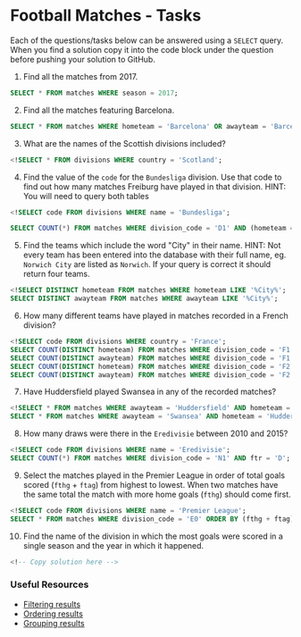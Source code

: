 # Football Matches - Tasks

Each of the questions/tasks below can be answered using a `SELECT` query. When you find a solution copy it into the code block under the question before pushing your solution to GitHub.

1) Find all the matches from 2017.

```sql
SELECT * FROM matches WHERE season = 2017; 
```

2) Find all the matches featuring Barcelona.

```sql
SELECT * FROM matches WHERE hometeam = 'Barcelona' OR awayteam = 'Barcelona';
```

3) What are the names of the Scottish divisions included?

```sql
<!SELECT * FROM divisions WHERE country = 'Scotland';
```

4) Find the value of the `code` for the `Bundesliga` division. Use that code to find out how many matches Freiburg have played in that division. HINT: You will need to query both tables

```sql
<!SELECT code FROM divisions WHERE name = 'Bundesliga';

SELECT COUNT(*) FROM matches WHERE division_code = 'D1' AND (hometeam = 'Freiburg' OR awayteam = 'Freiburg');
```

5)  Find the teams which include the word "City" in their name. HINT: Not every team has been entered into the database with their full name, eg. `Norwich City` are listed as `Norwich`. If your query is correct it should return four teams.

```sql
<!SELECT DISTINCT hometeam FROM matches WHERE hometeam LIKE '%City%';
SELECT DISTINCT awayteam FROM matches WHERE awayteam LIKE '%City%';
```

6) How many different teams have played in matches recorded in a French division?

```sql
<!SELECT code FROM divisions WHERE country = 'France';
SELECT COUNT(DISTINCT hometeam) FROM matches WHERE division_code = 'F1';
SELECT COUNT(DISTINCT awayteam) FROM matches WHERE division_code = 'F1';
SELECT COUNT(DISTINCT hometeam) FROM matches WHERE division_code = 'F2';
SELECT COUNT(DISTINCT awayteam) FROM matches WHERE division_code = 'F2';
```

7) Have Huddersfield played Swansea in any of the recorded matches?

```sql
<!SELECT * FROM matches WHERE awayteam = 'Huddersfield' AND hometeam = 'Swansea';
SELECT * FROM matches WHERE awayteam = 'Swansea' AND hometeam = 'Huddersfield';
```

8) How many draws were there in the `Eredivisie` between 2010 and 2015?

```sql
<!SELECT code FROM divisions WHERE name = 'Eredivisie';
SELECT COUNT(*) FROM matches WHERE division_code = 'N1' AND ftr = 'D';
```

9) Select the matches played in the Premier League in order of total goals scored (`fthg` + `ftag`) from highest to lowest. When two matches have the same total the match with more home goals (`fthg`) should come first. 

```sql
<!SELECT code FROM divisions WHERE name = 'Premier League';
SELECT * FROM matches WHERE division_code = 'E0' ORDER BY (fthg + ftag) DESC, fthg DESC;
```

10) Find the name of the division in which the most goals were scored in a single season and the year in which it happened.

```sql
<!-- Copy solution here -->

```

### Useful Resources

- [Filtering results](https://www.w3schools.com/sql/sql_where.asp)
- [Ordering results](https://www.w3schools.com/sql/sql_orderby.asp)
- [Grouping results](https://www.w3schools.com/sql/sql_groupby.asp)
